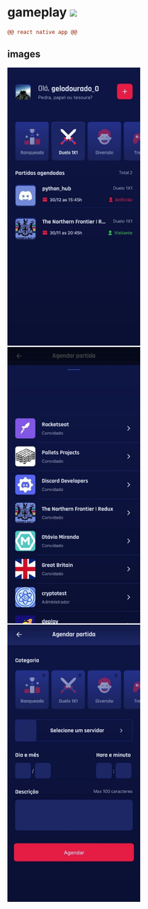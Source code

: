 # gameplay <img src="https://c.tenor.com/pxEKUUEGLm0AAAAi/gb-advance-game-boy.gif" width="100" />

```diff
@@ react native app @@
```

## images
<div>
    <img src="https://github.com/denilsonpy/gameplay/blob/master/github/home.jpg" width="300"/>
    <img src="https://github.com/denilsonpy/gameplay/blob/master/github/servers.jpg" width="300"/>
    <img src="https://github.com/denilsonpy/gameplay/blob/master/github/create.jpg" width="300"/>
</div>
